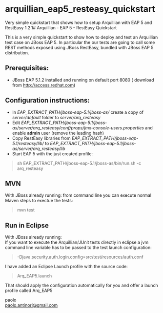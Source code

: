 arquillian_eap5_resteasy_quickstart
===================================

Very simple quickstart that shows how to setup Arquillian with EAP 5 and RestEasy 1.2.1# Arquillian - EAP 5 - RestEasy Quickstart

This is a very simple quickstart to show how to deploy and test an Arquillian test case on JBoss EAP 5. In particular the our tests are going to call some REST methods exposed using JBoss RestEasy, bundled with JBoss EAP 5 distribution.

## Prerequisites:

- JBoss EAP 5.1.2 installed and running on default port 8080 ( download from http://access.redhat.com)


## Configuration instructions: 

- In *EAP_EXTRACT_PATH/jboss-eap-5.1/jboss-as/* create a copy of *server/default* folder to *server/arq_resteasy*
- Edit *EAP_EXTRACT_PATH/jboss-eap-5.1/jboss-as/server/arq_resteasy/conf/props/jmx-console-users.properties* and enable **admin** user (remove the leading hash)
- Copy RestEasy libraries from *EAP_EXTRACT_PATH/jboss-eap-5.1/resteasy/lib/* to *EAP_EXTRACT_PATH/jboss-eap-5.1/jboss-as/server/arq_resteasy/lib*
- Start EAP 5 with the just created profile: 
> sh EAP_EXTRACT_PATH/jboss-eap-5.1/jboss-as/bin/run.sh -c arq_resteasy

## MVN  
With JBoss already running: from command line you can execute normal Maven steps to exectue the tests:
> mvn test

## Run in Eclipse  
With JBoss already running:  
If you want to execute the Arquillian/JUnit tests directly in eclipse a jvm command line variable has to be passed to the test launch configuration:  
> -Djava.security.auth.login.config=src/test/resources/auth.conf    

I have added an Eclipse Launch profile with the source code:  
> Arq_EAP5.launch    

That should apply the configuration automatically for you and offer a launch profile called Arq_EAP5


paolo  
paolo.antinori@gmail.com